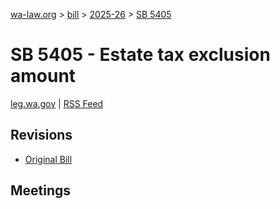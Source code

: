 [wa-law.org](/) > [bill](/bill/) > [2025-26](/bill/2025-26/) > [SB 5405](/bill/2025-26/sb/5405/)

# SB 5405 - Estate tax exclusion amount
[leg.wa.gov](https://app.leg.wa.gov/billsummary?BillNumber=5405&Year=2025&Initiative=false) | [RSS Feed](./rss.xml)

## Revisions
* [Original Bill](1/)

## Meetings
